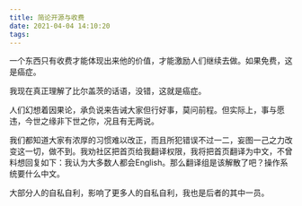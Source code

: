 ```yaml
---
title: 简论开源与收费
date: 2021-04-04 14:10:20
tags:
---
```


一个东西只有收费才能体现出来他的价值，才能激励人们继续去做。如果免费，这是癌症。

我现在真正理解了比尔盖茨的话语，没错，这就是癌症。

人们幻想着因果论，承负说来告诫大家但行好事，莫问前程。但实际上，事与愿违，今世之缘非下世之你，况且有无两说。

我们都知道大家有浓厚的习惯难以改正，而且所犯错误不过一二，妄图一己之力改变这一切，做不到。我劝社区把首页给我翻译权限，我将把首页翻译为中文，不曾料想回复如下：我认为大多数人都会English。那么翻译组是该解散了吧？操作系统要什么中文。

大部分人的自私自利，影响了更多人的自私自利，我也是后者的其中一员。

